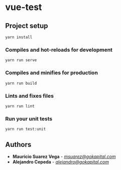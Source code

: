 # vue-test

## Project setup
```
yarn install
```

### Compiles and hot-reloads for development
```
yarn run serve
```

### Compiles and minifies for production
```
yarn run build
```

### Lints and fixes files
```
yarn run lint
```

### Run your unit tests
```
yarn run test:unit
```


## Authors

* **Mauricio Suarez Vega** - *msuarez@gokapital.com*
* **Alejandro Cepeda** - *alejandro@gokapital.com*